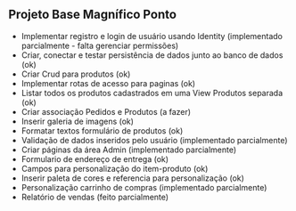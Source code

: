 ## Projeto Base Magnífico Ponto

- Implementar registro e login de usuário usando Identity (implementado parcialmente - falta gerenciar permissões)
- Criar, conectar e testar persistência de dados junto ao banco de dados (ok)
- Criar Crud para produtos (ok)
- Implementar rotas de acesso para paginas (ok)
- Listar todos os produtos cadastrados em uma View Produtos separada (ok)
- Criar associação Pedidos e Produtos (a fazer)
- Inserir galeria de imagens (ok)
- Formatar textos formulário de produtos (ok)
- Validação de dados inseridos pelo usuário (implementado parcialmente)
- Criar páginas da área Admin (implementado parcialmente)
- Formulario de endereço de entrega (ok)
- Campos para personalização do item-produto (ok)
- Inserir paleta de cores e referencia para personalização (ok)
- Personalização carrinho de compras (implementado parcialmente)
- Relatório de vendas (feito parcialmente)
